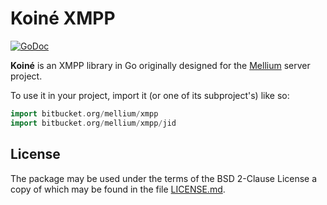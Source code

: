 # Koiné XMPP

[![GoDoc](https://godoc.org/bitbucket.org/mellium/xmpp?status.svg)](https://godoc.org/bitbucket.org/mellium/xmpp)

**Koiné** is an XMPP library in Go originally designed for the
[Mellium][mellium] server project.

To use it in your project, import it (or one of its subproject's) like so:

```go
import bitbucket.org/mellium/xmpp
import bitbucket.org/mellium/xmpp/jid
```

## License

The package may be used under the terms of the BSD 2-Clause License a copy of
which may be found in the file [LICENSE.md][LICENSE].

[mellium]: https://bitbucket.org/mellium
[LICENSE]: ./LICENSE.md
